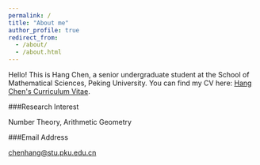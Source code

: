 ```yaml
---
permalink: /
title: "About me"
author_profile: true
redirect_from: 
  - /about/
  - /about.html
---
```


Hello! This is Hang Chen, a senior undergraduate student at the School of Mathematical Sciences, Peking University. You can find my CV here: [Hang Chen's Curriculum Vitae](../assets/CV_Hang_Chen.pdf).

###Research Interest

Number Theory, Arithmetic Geometry

###Email Address

chenhang@stu.pku.edu.cn
